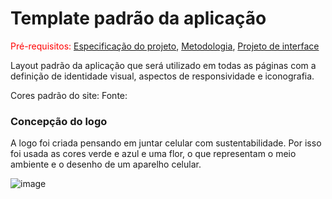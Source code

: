 # Template padrão da aplicação

<span style="color:red">Pré-requisitos: <a href="03-Product-design.md"> Especificação do projeto</a></span>, <a href="04-Metodologia.md"> Metodologia</a>, <a href="05-Projeto-interface.md"> Projeto de interface</a>

Layout padrão da aplicação que será utilizado em todas as páginas com a definição de identidade visual, aspectos de responsividade e iconografia.

Cores padrão do site: 
Fonte: 

### Concepção do logo

A logo foi criada pensando em juntar celular com sustentabilidade. Por isso foi usada as cores verde e azul e uma flor, o que representam o meio ambiente e o desenho de um aparelho celular.

![image](https://github.com/user-attachments/assets/0a939445-ea38-477e-9dfc-9d837a28eebb)
